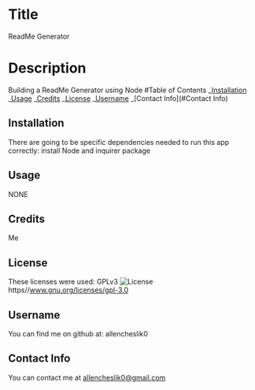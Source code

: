 # Title

ReadMe Generator

# Description

Building a ReadMe Generator using Node
#Table of Contents
_[Installation](#Installation)
_[Usage](#Usage)
_[Credits](#Credits)
_[License](#License)
_[Username](#Username)
_[Contact Info](#Contact Info)

## Installation

There are going to be specific dependencies needed to run this app correctly: install Node and inquirer package

## Usage

NONE

## Credits

Me

## License

These licenses were used: GPLv3
![License](https://img.shields.io/badge/License.svg)
https//www.gnu.org/licenses/gpl-3.0

## Username

You can find me on github at: allencheslik0

## Contact Info

You can contact me at allencheslik0@gmail.com
